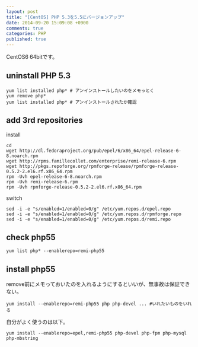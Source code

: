 ```yaml
---
layout: post
title: "[CentOS] PHP 5.3を5.5にバージョンアップ"
date: 2014-09-20 15:09:08 +0900
comments: true
categories: PHP
published: true
---
```


CentOS6 64bitです。

## uninstall PHP 5.3

```
yum list installed php* # アンインストールしたいのをメモっとく
yum remove php*
yum list installed php* # アンインストールされたか確認
```

## add 3rd repositories

install

```
cd
wget http://dl.fedoraproject.org/pub/epel/6/x86_64/epel-release-6-8.noarch.rpm
wget http://rpms.famillecollet.com/enterprise/remi-release-6.rpm
wget http://pkgs.repoforge.org/rpmforge-release/rpmforge-release-0.5.2-2.el6.rf.x86_64.rpm
rpm -Uvh epel-release-6-8.noarch.rpm
rpm -Uvh remi-release-6.rpm
rpm -Uvh rpmforge-release-0.5.2-2.el6.rf.x86_64.rpm
```

switch

```
sed -i -e "s/enabled=1/enabled=0/g" /etc/yum.repos.d/epel.repo
sed -i -e "s/enabled=1/enabled=0/g" /etc/yum.repos.d/rpmforge.repo
sed -i -e "s/enabled=1/enabled=0/g" /etc/yum.repos.d/remi.repo
```

## check php55

```
yum list php* --enablerepo=remi-php55
```

## install php55

remove前にメモっておいたのを入れるようにするといいが、無事故は保証できない。

```
yum install --enablerepo=remi-php55 php php-devel ... #いれたいものをいれる
```

自分がよく使うのは以下。

```
yum install --enablerepo=epel,remi-php55 php-devel php-fpm php-mysql php-mbstring
```
